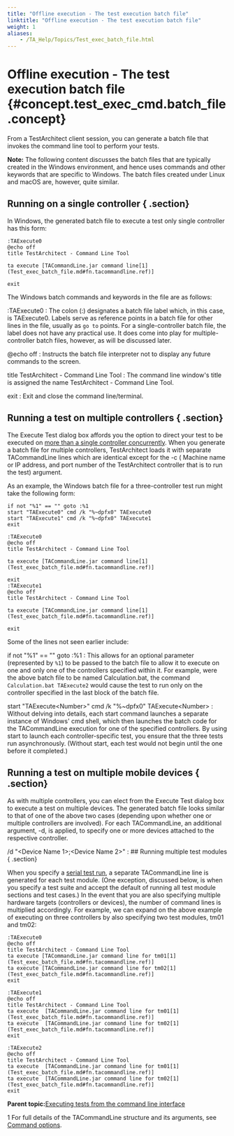 ```yaml
--- 
title: "Offline execution - The test execution batch file"
linktitle: "Offline execution - The test execution batch file"
weight: 1
aliases: 
    - /TA_Help/Topics/Test_exec_batch_file.html
---
```

# Offline execution - The test execution batch file {#concept.test_exec_cmd.batch_file .concept}

From a TestArchitect client session, you can generate a batch file that invokes the command line tool to perform your tests.

**Note:** The following content discusses the batch files that are typically created in the Windows environment, and hence uses commands and other keywords that are specific to Windows. The batch files created under Linux and macOS are, however, quite similar.

## Running on a single controller { .section}

In Windows, the generated batch file to execute a test only single controller has this form:

```
:TAExecute0
@echo off
title TestArchitect - Command Line Tool 

ta execute [TACommandLine.jar command line[1](Test_exec_batch_file.md#fn.tacommandline.ref)]
 
exit
```

The Windows batch commands and keywords in the file are as follows:

:TAExecute0
:   The colon \(:\) designates a batch file label which, in this case, is TAExecute0. Labels serve as reference points in a batch file for other lines in the file, usually as `go to` points. For a single-controller batch file, the label does not have any practical use. It does come into play for multiple-controller batch files, however, as will be discussed later.

@echo off
:   Instructs the batch file interpreter not to display any future commands to the screen.

title TestArchitect - Command Line Tool
:   The command line window's title is assigned the name TestArchitect - Command Line Tool.

exit
:   Exit and close the command line/terminal.

## Running a test on multiple controllers { .section}

The Execute Test dialog box affords you the option to direct your test to be executed on [more than a single controller concurrently](Test_exec_test_execution.md#li.exec_test_dlg.controllers_and_devices). When you generate a batch file for multiple controllers, TestArchitect loads it with separate TACommandLine lines which are identical except for the -c \( Machine name or IP address, and port number of the TestArchitect controller that is to run the test\) argument.

As an example, the Windows batch file for a three-controller test run might take the following form:

```
if not "%1" == "" goto :%1
start "TAExecute0" cmd /k "%~dpfx0" TAExecute0
start "TAExecute1" cmd /k "%~dpfx0" TAExecute1
exit

:TAExecute0
@echo off
title TestArchitect - Command Line Tool 

ta execute [TACommandLine.jar command line[1](Test_exec_batch_file.md#fn.tacommandline.ref)]

exit
:TAExecute1
@echo off  
title TestArchitect - Command Line Tool 

ta execute [TACommandLine.jar command line[1](Test_exec_batch_file.md#fn.tacommandline.ref)]

exit
```

Some of the lines not seen earlier include:

if not "%1" == "" goto :%1
:   This allows for an optional parameter \(represented by `%1`\) to be passed to the batch file to allow it to execute on one and only one of the controllers specified within it. For example, were the above batch file to be named Calculation.bat, the command `Calculation.bat TAExecute2` would cause the test to run only on the controller specified in the last block of the batch file.

start "TAExecute<Number\>" cmd /k "%~dpfx0" TAExecute<Number\>
:   Without delving into details, each start command launches a separate instance of Windows' cmd shell, which then launches the batch code for the TACommandLine execution for one of the specified controllers. By using start to launch each controller-specific test, you ensure that the three tests run asynchronously. \(Without start, each test would not begin until the one before it completed.\)

## Running a test on multiple mobile devices { .section}

As with multiple controllers, you can elect from the Execute Test dialog box to execute a test on multiple devices. The generated batch file looks similar to that of one of the above two cases \(depending upon whether one or multiple controllers are involved\). For each TACommandLine, an additional argument, -d, is applied, to specify one or more devices attached to the respective controller.

/d "<Device Name 1\>;<Device Name 2\>"
:   ## Running multiple test modules { .section}

When you specify a [serial test run](Test_exec_multiple_TM.html), a separate TACommandLine line is generated for each test module. \(One exception, discussed below, is when you specify a test suite and accept the default of running all test module sections and test cases.\) In the event that you are also specifying multiple hardware targets \(controllers or devices\), the number of command lines is multiplied accordingly. For example, we can expand on the above example of executing on three controllers by also specifying two test modules, tm01 and tm02:

```
:TAExecute0
@echo off 
title TestArchitect - Command Line Tool 
ta execute [TACommandLine.jar command line for tm01[1](Test_exec_batch_file.md#fn.tacommandline.ref)]
ta execute [TACommandLine.jar command line for tm02[1](Test_exec_batch_file.md#fn.tacommandline.ref)]
exit

:TAExecute1
@echo off
title TestArchitect - Command Line Tool 
ta execute  [TACommandLine.jar command line for tm01[1](Test_exec_batch_file.md#fn.tacommandline.ref)]
ta execute  [TACommandLine.jar command line for tm02[1](Test_exec_batch_file.md#fn.tacommandline.ref)]
exit

:TAExecute2
@echo off
title TestArchitect - Command Line Tool 
ta execute  [TACommandLine.jar command line for tm01[1](Test_exec_batch_file.md#fn.tacommandline.ref)]
ta execute  [TACommandLine.jar command line for tm02[1](Test_exec_batch_file.md#fn.tacommandline.ref)]
exit
```

**Parent topic:**[Executing tests from the command line interface](../../TA_Help/Topics/Test_exec_cmd.html)

1 For full details of the TACommandLine structure and its arguments, see [Command options](Test_exec_cmd.md#section.ta_command_line.options).

